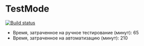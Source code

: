# TestMode
[![Build status](https://ci.appveyor.com/api/projects/status/hdg3wpwafka20rkn?svg=true)](https://ci.appveyor.com/project/Vinni-Minigun/testmode)

* Время, затраченное на ручное тестирование (минут): 65
* Время, затраченное на автоматизацию (минут): 210
